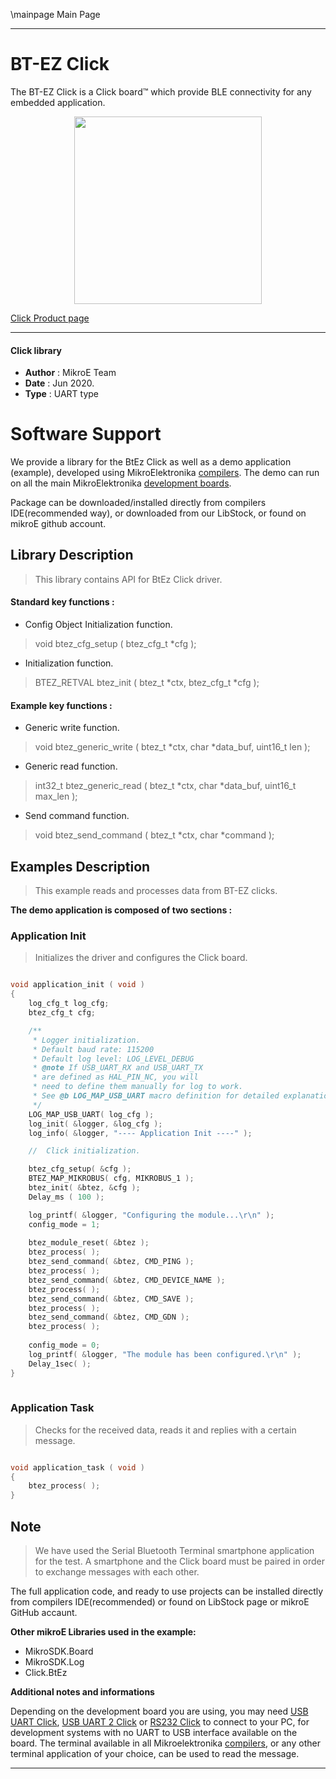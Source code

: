 \mainpage Main Page
 
---
# BT-EZ Click

The BT-EZ Click is a Click board™ which provide BLE connectivity for any embedded application.

<p align="center">
  <img src="https://download.mikroe.com/images/click_for_ide/btez_click.png" height=300px>
</p>

[Click Product page](https://www.mikroe.com/bt-ez-click)

---


#### Click library 

- **Author**        : MikroE Team
- **Date**          : Jun 2020.
- **Type**          : UART type


# Software Support

We provide a library for the BtEz Click 
as well as a demo application (example), developed using MikroElektronika 
[compilers](http://shop.mikroe.com/compilers). 
The demo can run on all the main MikroElektronika [development boards](http://shop.mikroe.com/development-boards).

Package can be downloaded/installed directly from compilers IDE(recommended way), or downloaded from our LibStock, or found on mikroE github account. 

## Library Description

> This library contains API for BtEz Click driver.

#### Standard key functions :

- Config Object Initialization function.
> void btez_cfg_setup ( btez_cfg_t *cfg ); 
 
- Initialization function.
> BTEZ_RETVAL btez_init ( btez_t *ctx, btez_cfg_t *cfg );

#### Example key functions :

- Generic write function.
> void btez_generic_write ( btez_t *ctx, char *data_buf, uint16_t len );
 
- Generic read function.
> int32_t btez_generic_read ( btez_t *ctx, char *data_buf, uint16_t max_len );

- Send command function.
> void btez_send_command ( btez_t *ctx, char *command );

## Examples Description

> This example reads and processes data from BT-EZ clicks.

**The demo application is composed of two sections :**

### Application Init 

> Initializes the driver and configures the Click board.

```c

void application_init ( void )
{
    log_cfg_t log_cfg;
    btez_cfg_t cfg;

    /** 
     * Logger initialization.
     * Default baud rate: 115200
     * Default log level: LOG_LEVEL_DEBUG
     * @note If USB_UART_RX and USB_UART_TX 
     * are defined as HAL_PIN_NC, you will 
     * need to define them manually for log to work. 
     * See @b LOG_MAP_USB_UART macro definition for detailed explanation.
     */
    LOG_MAP_USB_UART( log_cfg );
    log_init( &logger, &log_cfg );
    log_info( &logger, "---- Application Init ----" );

    //  Click initialization.

    btez_cfg_setup( &cfg );
    BTEZ_MAP_MIKROBUS( cfg, MIKROBUS_1 );
    btez_init( &btez, &cfg );
    Delay_ms ( 100 );

    log_printf( &logger, "Configuring the module...\r\n" );
    config_mode = 1;
    
    btez_module_reset( &btez );
    btez_process( );
    btez_send_command( &btez, CMD_PING );
    btez_process( );
    btez_send_command( &btez, CMD_DEVICE_NAME );
    btez_process( );
    btez_send_command( &btez, CMD_SAVE );
    btez_process( );
    btez_send_command( &btez, CMD_GDN );
    btez_process( );
    
    config_mode = 0;
    log_printf( &logger, "The module has been configured.\r\n" );
    Delay_1sec( );
}
  
```

### Application Task

> Checks for the received data, reads it and replies with a certain message.

```c

void application_task ( void )
{
    btez_process( );
} 

```
 
## Note

> We have used the Serial Bluetooth Terminal smartphone application for the test. 
> A smartphone and the Click board must be paired in order to exchange messages with each other.

The full application code, and ready to use projects can be installed directly from compilers IDE(recommended) or found on LibStock page or mikroE GitHub accaunt.

**Other mikroE Libraries used in the example:** 

- MikroSDK.Board
- MikroSDK.Log
- Click.BtEz

**Additional notes and informations**

Depending on the development board you are using, you may need 
[USB UART Click](http://shop.mikroe.com/usb-uart-click), 
[USB UART 2 Click](http://shop.mikroe.com/usb-uart-2-click) or 
[RS232 Click](http://shop.mikroe.com/rs232-click) to connect to your PC, for 
development systems with no UART to USB interface available on the board. The 
terminal available in all Mikroelektronika 
[compilers](http://shop.mikroe.com/compilers), or any other terminal application 
of your choice, can be used to read the message.



---

